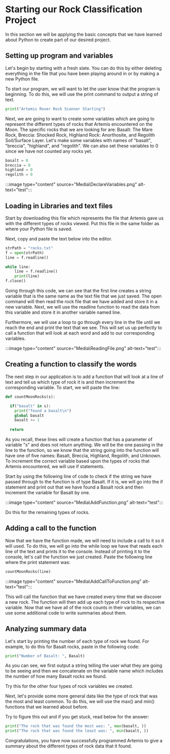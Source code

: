 # Starting our Rock Classification Project

In this section we will be applying the basic concepts that we have learned about Python to create part of our desired project.

## Setting up program and variables

Let's begin by starting with a fresh slate. You can do this by either deleting everything in the file that you have been playing around in or by making a new Python file.

To start our program, we will want to let the user know that the program is beginning. To do this, we will use the print command to output a string of text.

```python
print("Artemis Rover Rock Scanner Starting")
```

Next, we are going to want to create some variables which are going to represent the different types of rocks that Artemis encountered on the Moon. The specific rocks that we are looking for are: Basalt: The Mare Rock, Breccia: Shocked Rock, Highland Rock: Anorthosite, and Regolith Soil/Surface Layer. Let's make some variables with names of "basalt", "breccia", "highland", and "regolith". We can also set these variables to 0 since we have not counted any rocks yet.

```python
basalt = 0
breccia = 0
highland = 0
regolith = 0
```

:::image type="content" source="Media\DeclareVariables.png" alt-text="test":::

## Loading in Libraries and text files

Start by downloading this file which represents the file that Artemis gave us with the different types of rocks viewed. Put this file in the same folder as where your Python file is saved.

Next, copy and paste the text below into the editor.

```python
strPath = "rocks.txt"
f = open(strPath)
line = f.readline()

while line:
    line = f.readline()
    print(line)
f.close()
```

Going through this code, we can see that the first line creates a string variable that is the same name as the text file that we just saved. The open command will then read the rock file that we have added and store it in a new variable. Next, we will use the readline function to read the data from this variable and store it in another variable named line.

Furthermore, we will use a loop to go through every line in the file until we reach the end and print the text that we see. This will set us up perfectly to call a function that will look at each word and add to our corresponding variables.

:::image type="content" source="Media\ReadingFile.png" alt-text="test":::

## Creating a function to classify the words

The next step in our application is to add a function that will look at a line of text and tell us which type of rock it is and then increment the corresponding variable. To start, we will paste the line:

```python
def countMoonRocks(s):

  if("basalt" in s):
    print("found a basalt\n")
    global basalt
    basalt += 1
    
  return
```

As you recall, these lines will create a function that has a parameter of variable "s" and does not return anything. We will be the one passing in the line to the function, so we know that the string going into the function will have one of five names: Basalt, Breccia, Highland, Regolith, and Unknown. To increment the correct variable based upon the types of rocks that Artemis encountered, we will use if statements.

Start by using the following line of code to check if the string we have passed through to the function is of type Basalt. If it is, we will go into the if statement and print out that we have found a Basalt rock and then increment the variable for Basalt by one.

:::image type="content" source="Media\AddFunction.png" alt-text="test":::

Do this for the remaining types of rocks.

## Adding a call to the function

Now that we have the function made, we will need to include a call to it so it will used. To do this, we will go into the while loop we have that reads each line of the text and prints it to the console. Instead of printing it to the console, let's call the function we just created. Paste the following line where the print statement was:

```python
countMoonRocks(line)
```

:::image type="content" source="Media\AddCallToFunction.png" alt-text="test":::

This will call the function that we have created every time that we discover a new rock. The function will then add up each type of rock to its respective variable. Now that we have all of the rock counts in their variables, we can use some additional code to write summaries about them.

## Analyzing summary data

Let's start by printing the number of each type of rock we found. For example, to do this for Basalt rocks, paste in the following code:

```python
print("Number of Basalt: ", Basalt)
```

As you can see, we first output a string telling the user what they are going to be seeing and then we concatenate on the variable name which includes the number of how many Basalt rocks we found.

Try this for the other four types of rock variables we created.

Next, let's provide some more general data like the type of rock that was the most and least common. To do this, we will use the max() and min() functions that we learned about before.

Try to figure this out and if you get stuck, read below for the answer:

```python
print("The rock that was found the most was: ", max(basalt, ))
print("The rock that was found the least was: ", min(basalt, ))
```

Congratulations, you have now successfully programmed Artemis to give a summary about the different types of rock data that it found.
